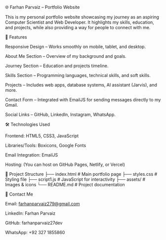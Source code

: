 🌐 Farhan Parvaiz – Portfolio Website

This is my personal portfolio website showcasing my journey as an aspiring Computer Scientist and Web Developer. It highlights my skills, education, and projects, while also providing a way for people to connect with me.

🚀 Features

Responsive Design – Works smoothly on mobile, tablet, and desktop.

About Me Section – Overview of my background and goals.

Journey Section – Education and projects timeline.

Skills Section – Programming languages, technical skills, and soft skills.

Projects – Includes web apps, database systems, AI assistant (Jarvis), and more.

Contact Form – Integrated with EmailJS for sending messages directly to my Gmail.

Social Links – GitHub, LinkedIn, Instagram, WhatsApp.

🛠️ Technologies Used

Frontend: HTML5, CSS3, JavaScript

Libraries/Tools: Boxicons, Google Fonts

Email Integration: EmailJS

Hosting: (You can host on GitHub Pages, Netlify, or Vercel)

📂 Project Structure ├── index.html # Main portfolio page
├── styles.css # Styling file
├── script1.js # JavaScript for interactivity
├── assets/ # Images & icons
└── README.md # Project documentation

📧 Contact Me

Email: farhanparvaiz279@gmail.com

LinkedIn: Farhan Parvaiz

GitHub: farhanparvaiz27dev

WhatsApp: +92 327 1855860
